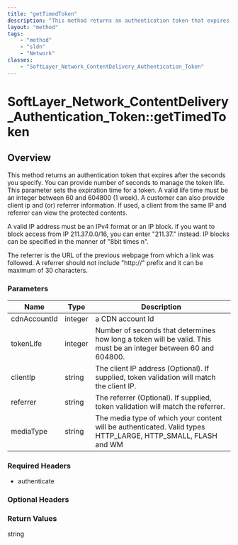 ```yaml
---
title: "getTimedToken"
description: "This method returns an authentication token that expires after the seconds you specify. You can provide number of second... "
layout: "method"
tags:
    - "method"
    - "sldn"
    - "Network"
classes:
    - "SoftLayer_Network_ContentDelivery_Authentication_Token"
---
```

# SoftLayer_Network_ContentDelivery_Authentication_Token::getTimedToken
## Overview 
This method returns an authentication token that expires after the seconds you specify. You can provide number of seconds to manage the token life.  This parameter sets the expiration time for a token. A valid life time must be an integer between 60 and 604800 (1 week). A customer can also provide client ip and (or) referrer information.  If used, a client from the same IP and referrer can view the protected contents. 

A valid IP address must be an IPv4 format or an IP block. if you want to block access from IP 211.37.0.0/16, you can enter "211.37." instead. IP blocks can be specified in the manner of "8bit times n". 

The referrer is the URL of the previous webpage from which a link was followed.  A referrer should not include "http://" prefix and it can be maximum of 30 characters. 

### Parameters 
|Name | Type | Description |
| --- | --- | --- |
|cdnAccountId| integer| a CDN account Id|
|tokenLife| integer| Number of seconds that determines how long a token will be valid.  This must be an integer between 60 and 604800.|
|clientIp| string| The client IP address (Optional). If supplied, token validation will match the client IP.|
|referrer| string| The referrer (Optional). If supplied, token validation will match the referrer.|
|mediaType| string| The media type of which your content will be authenticated. Valid types HTTP_LARGE, HTTP_SMALL, FLASH and WM|


### Required Headers
* authenticate

### Optional Headers

### Return Values
string
